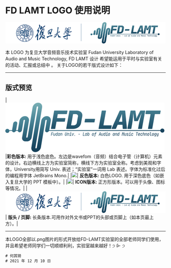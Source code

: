 FD LAMT LOGO 使用说明
===========================
![](./asserts/line_s.jpg)

本 LOGO 为复旦大学音频音乐技术实验室 Fudan University Laboratory of Audio and Music Technology, FD LAMT 设计 希望能运用于平时与实验室有关的活动、汇报或总结中 。 关于LOGO的若干版式设计如下：


****

## 版式预览

|![](./asserts/color_s.jpg)|__彩色版本:__ 用于浅色底色。左边是wavefom（音频）结合电子管（计算机）元素的设计。右边横线上方为实验室简称，横线下方为实验室全称。考虑到美观和字体，University用简写 Univ. 表述；“实验室”一词用 Lab 表述。字体为标准化过后的编程用字体 JetBrains Mono.|
|![](./asserts/bg_color.jpg)| __反色版本:__ 白色LOGO. 用于深色底色（如嵌入复旦大学的 PPT 模板中）。|
|![](./LOGOs/icon.png)| __ICON版本:__ 正方形版本。可以用于头像、图标等情况。|
|![](./asserts/line_s.jpg)| __版头 / 页脚:__ 长条版本.可用作对外文书或PPT的头部或页脚上（如本页最上方）。|

****


本LOGO全部以.png图片的形式开放给FD-LAMT实验室的全部老师同学们使用，并且希望老师同学们一切顺顺利利，实验室越来越好！੭ ᐕ ੭

```diff
# 何其锜
# 2021 年 12 月 10 日

```

